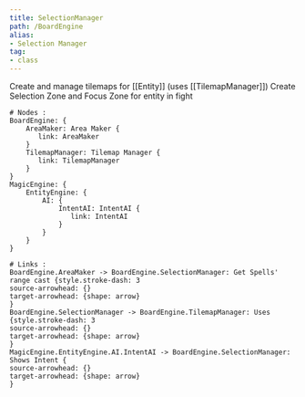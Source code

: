 ```yaml
---
title: SelectionManager
path: /BoardEngine
alias: 
- Selection Manager
tag: 
- class
---
```

Create and manage tilemaps for [[Entity]] (uses [[TilemapManager]])
Create Selection Zone and Focus Zone for entity in fight  
```d2
# Nodes :
BoardEngine: {
    AreaMaker: Area Maker {
       link: AreaMaker
    }
    TilemapManager: Tilemap Manager {
       link: TilemapManager
    }
}
MagicEngine: {
    EntityEngine: {
        AI: {
            IntentAI: IntentAI {
               link: IntentAI
            }
        }
    }
}

# Links :
BoardEngine.AreaMaker -> BoardEngine.SelectionManager: Get Spells' range cast {style.stroke-dash: 3
source-arrowhead: {}
target-arrowhead: {shape: arrow}
}
BoardEngine.SelectionManager -> BoardEngine.TilemapManager: Uses {style.stroke-dash: 3
source-arrowhead: {}
target-arrowhead: {shape: arrow}
}
MagicEngine.EntityEngine.AI.IntentAI -> BoardEngine.SelectionManager: Shows Intent {
source-arrowhead: {}
target-arrowhead: {shape: arrow}
}

```